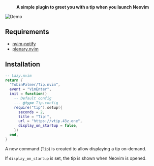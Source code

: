<div align="center">
  <p><strong>A simple plugin to greet you with a tip when you launch Neovim</strong></p>
</div>

![Demo](./static/demo.gif)

## Requirements

- [nvim-notify](https://github.com/rcarriga/nvim-notify)
- [plenary.nvim](https://github.com/nvim-lua/plenary.nvim)

## Installation

```lua
-- Lazy.nvim
return {
  "TobinPalmer/Tip.nvim",
  event = "VimEnter",
  init = function()
    -- Default config
    --- @type Tip.config
    require("tip").setup({
      seconds = 2,
      title = "Tip!",
      url = "https://vtip.43z.one",
      display_on_startup = false,
    })
  end,
}
```

A new command (`Tip`) is created to allow displaying a tip on-demand.

If `display_on_startup` is set, the tip is shown when Neovim is opened.
